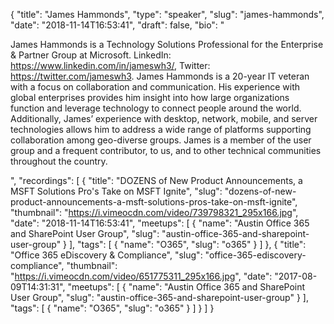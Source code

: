 {
  "title": "James Hammonds",
  "type": "speaker",
  "slug": "james-hammonds",
  "date": "2018-11-14T16:53:41",
  "draft": false,
  "bio": "<p>James Hammonds is a Technology Solutions Professional for the Enterprise & Partner Group at Microsoft. LinkedIn: https://www.linkedin.com/in/jameswh3/, Twitter: https://twitter.com/jameswh3. James Hammonds is a 20-year IT veteran with a focus on collaboration and communication. His experience with global enterprises provides him insight into how large organizations function and leverage technology to connect people around the world. Additionally, James’ experience with desktop, network, mobile, and server technologies allows him to address a wide range of platforms supporting collaboration among geo-diverse groups. James is a member of the user group and a frequent contributor, to us, and to other technical communities throughout the country.</p>",
  "recordings": [
    {
      "title": "DOZENS of New Product Announcements, a MSFT Solutions Pro's Take on MSFT Ignite",
      "slug": "dozens-of-new-product-announcements-a-msft-solutions-pros-take-on-msft-ignite",
      "thumbnail": "https://i.vimeocdn.com/video/739798321_295x166.jpg",
      "date": "2018-11-14T16:53:41",
      "meetups": [
        {
          "name": "Austin Office 365 and SharePoint User Group",
          "slug": "austin-office-365-and-sharepoint-user-group"
        }
      ],
      "tags": [
        {
          "name": "O365",
          "slug": "o365"
        }
      ]
    },
    {
      "title": "Office 365 eDiscovery & Compliance",
      "slug": "office-365-ediscovery-compliance",
      "thumbnail": "https://i.vimeocdn.com/video/651775311_295x166.jpg",
      "date": "2017-08-09T14:31:31",
      "meetups": [
        {
          "name": "Austin Office 365 and SharePoint User Group",
          "slug": "austin-office-365-and-sharepoint-user-group"
        }
      ],
      "tags": [
        {
          "name": "O365",
          "slug": "o365"
        }
      ]
    }
  ]
}